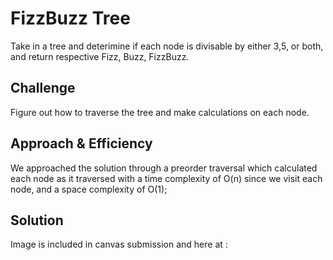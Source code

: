 # FizzBuzz Tree
Take in a tree and deterimine if each node is divisable by either 3,5, or both, and return respective Fizz, Buzz, FizzBuzz.

## Challenge
Figure out how to traverse the tree and make calculations on each node.

## Approach & Efficiency
We approached the solution through a preorder traversal which calculated each node as it traversed with a time complexity of O(n) since we visit each node, and a space complexity of O(1);

## Solution
Image is included in canvas submission and here at :
